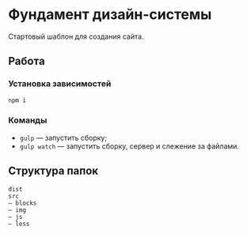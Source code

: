 # Фундамент дизайн-системы

Стартовый шаблон для создания сайта.

## Работа

### Установка зависимостей

```js
npm i
```

### Команды

* `gulp` — запустить сборку;
* `gulp watch` — запустить сборку, сервер и слежение за файлами.

## Структура папок

```
dist
src
— blocks
— img
— js
— less
```
